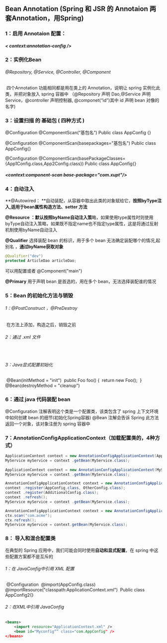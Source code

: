 ## Bean Annotation (Spring 和 JSR 的 Annotaion 两套Annotation，用Spring)



### 1：启用 Annotaion 配置：

##### 	< context:annotation-config />

### 2：实例化Bean

###### @Repository, @Service, @Controller, @Component 

​	四个Annotation 功能相同都是用在类上的 Annotation，说明让 spring 实例化此类，并把对象放入 spring 容器中
（@Repository 声明 Dao,@Service 声明 Service，@controller 声明控制器, @componet(“id”)其中 id 声明 bean 对像的名字)

### 3：设置扫描 的 基础包 ( 四种方式 )

@Configuration
@ComponentScan(“基包名”)
Public class AppConfig {}

@Configuration
@ComponentScan(basepackages="基包名")
Public class AppConfig{}		

@Configuration
@ComponentScan(basePackageClasses={App1Config.class,App2Config.class})
Public class AppConfig{}

##### <context:component-scan base-package="com.xupt"/>



### 4：自动注入

**@Autowired： **自动装配，从容器中取出此类的对象赋给它，**按照byType注入,适用于bean属性构造方法、setter 方法**

**@Resource ：**默认按照**byName自动注入策**略，如果使用type属性时则使用byType自动注入策略，如果既不指定name也不指定type属性，这是将通过反射机制使用byName自动注入

**@Qualifier**  选择装配 bean 的标识，用于多个 bean 无法确定装配哪个的情况,起别名	，**通过byName获取对象**					

```java
@Qualifier("dev")
protected ArticleDao articleDao;
```

可以用<bean >配置或者 @Component("main")
<bean id="" class="com.SimpleMovieCatalog">
	<qualifier value="main"/>
</bean>

**@Primary** 用于声明 bean 是首选的，用在多个 bean，无法选择装配谁的情况
	<bean id="" class="example.SimpleMovieCatalog" primary="true">



### 5：Bean 的初始化方法与销毁

###### 	1：@PostConstruct ，@PreDestroy

​		在方法上添加，构造之后，销毁之前

###### 	2：通过 .xml 文件

​		<bean id="s" class="com.xxx" init-method="" destroy-method="" />

###### 	3：Java显式配置初始化

​	   @Bean(initMethod = "init")
​		public Foo foo() {
​			return new Foo();
​		}
​	   @Bean(destroyMethod = "cleanup")



### 6：通过 java 代码装配 bean

@Configuration 注解表明这个类是一个配置类，该类包含了 spring 上下文环境中如何创建 bean 的细节(初始化Spring容器)
@Bean 注解会告诉 Spring 此方法返回一个对象，该对象注册为 spring 容器中



### 7：AnnotationConfigApplicationContext（加载配置类的，4种方式）

```java
ApplicationContext context = new AnnotationConfigApplicationContext(AppConfig.class);
MyService myService = context .getBean(MyService.class);
	
ApplicationContext context = new AnnotationConfigApplicationContext(MyServiceImpl.class,Dependency1.class);
MyService myService = context .getBean(MyService.class);

AnnotationConfigApplicationContext context = new AnnotationConfigApplicationContext();
context .register(AppConfig.class, OtherConfig.class);
context .register(AdditionalConfig.class);
context .refresh();
MyService myService = context .getBean(MyService.class);

AnnotationConfigApplicationContext context = new AnnotationConfigApplicationContext();
ctx.scan("com.acme");
ctx.refresh();
MyService myService = context.getBean(MyService.class);
```



### 8： 导入和混合配置类

在典型的 Spring 应用中，我们可能会同时使用**自动和显式配置**，在 spring 中这些配置方案都不是互斥的

###### 1：在 JavaConfig中引用 XML  配置

​		@Configuration
​		@import(AppConfig.class)
​		@importResource("classpath:ApplicationContext.xml")
​		Public class AppConfig2{}

###### 2：在XML中引用 JavaConfig

```xml
<beans>
	<import resource="ApplicationContext.xml" />
	<bean id="Myconfig“” class="com.AppConfig" />
</beans>
```








